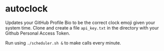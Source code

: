 # autoclock

Updates your GitHub Profile Bio to be the correct clock emoji given your system time. Clone and create a file `api_key.txt` in the directory with your Github Personal Access Token. 

Run using `./scheduler.sh &` to make calls every minute.
